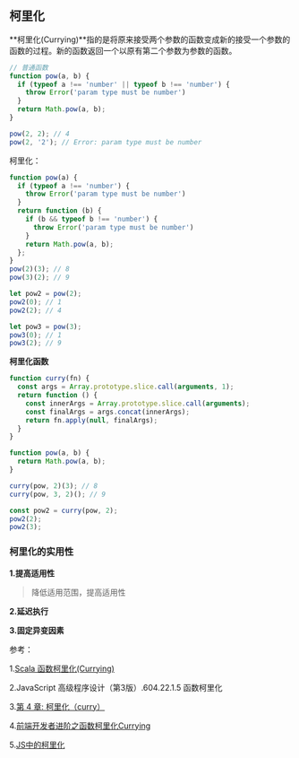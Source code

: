 ## 柯里化

**柯里化(Currying)**指的是将原来接受两个参数的函数变成新的接受一个参数的函数的过程。新的函数返回一个以原有第二个参数为参数的函数。

```js
// 普通函数
function pow(a, b) {
  if (typeof a !== 'number' || typeof b !== 'number') {
    throw Error('param type must be number')
  }
  return Math.pow(a, b);
}

pow(2, 2); // 4
pow(2, '2'); // Error: param type must be number
```

柯里化：

```js
function pow(a) {
  if (typeof a !== 'number') {
    throw Error('param type must be number')
  }
  return function (b) {
    if (b && typeof b !== 'number') {
      throw Error('param type must be number')
    }
    return Math.pow(a, b);
  };
}
pow(2)(3); // 8
pow(3)(2); // 9

let pow2 = pow(2);
pow2(0); // 1
pow2(2); // 4

let pow3 = pow(3);
pow3(0); // 1
pow3(2); // 9
```

**柯里化函数**

```js
function curry(fn) {
  const args = Array.prototype.slice.call(arguments, 1);
  return function () {
    const innerArgs = Array.prototype.slice.call(arguments);
    const finalArgs = args.concat(innerArgs);
    return fn.apply(null, finalArgs);
  }
}

function pow(a, b) {
  return Math.pow(a, b);
}

curry(pow, 2)(3); // 8
curry(pow, 3, 2)(); // 9

const pow2 = curry(pow, 2);
pow2(2);
pow2(3);
```

### 柯里化的实用性

**1.提高适用性**

> 降低适用范围，提高适用性

**2.延迟执行**

**3.固定异变因素**

参考：

1.[Scala 函数柯里化(Currying)](https://www.runoob.com/scala/currying-functions.html)

2.JavaScript 高级程序设计（第3版）.604.22.1.5 函数柯里化

3.[第 4 章: 柯里化（curry）](https://llh911001.gitbooks.io/mostly-adequate-guide-chinese/content/ch4.html#%E4%B8%8D%E4%BB%85%E4%BB%85%E6%98%AF%E5%8F%8C%E5%85%B3%E8%AF%AD%E5%92%96%E5%96%B1)

4.[前端开发者进阶之函数柯里化Currying](https://www.cnblogs.com/pigtail/p/3447660.html)

5.[JS中的柯里化](https://segmentfault.com/a/1190000012769779)
